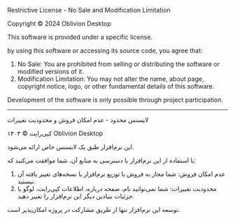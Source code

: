 Restrictive License - No Sale and Modification Limitation

Copyright © 2024 Oblivion Desktop

This software is provided under a specific license.

by using this software or accessing its source code, you agree that:

1. No Sale: You are prohibited from selling or distributing the software or modified versions of it.
2. Modification Limitation: You may not alter the name, about page, copyright notice, logo, or other fundamental details of this software.

Development of the software is only possible through project participation.

---

لایسنس محدود - عدم امکان فروش و محدودیت تغییرات

کپی‌رایت © ۱۴۰۳ Oblivion Desktop

این نرم‌افزار طبق یک لایسنس خاص ارائه می‌شود. 

با استفاده از این نرم‌افزار یا دسترسی به منابع آن، شما موافقت می‌کنید که:

1. عدم امکان فروش: شما مجاز به فروش یا توزیع نرم‌افزار یا نسخه‌های تغییر یافته آن نیستید.
2. محدودیت تغییرات: شما نمی‌توانید نام، صفحه درباره، اطلاعات کپی‌رایت، لوگو یا جزئیات بنیادین دیگر این نرم‌افزار را تغییر دهید.

 توسعه این نرم‌افزار تنها از طریق مشارکت در پروژه امکان‌پذیر است.
